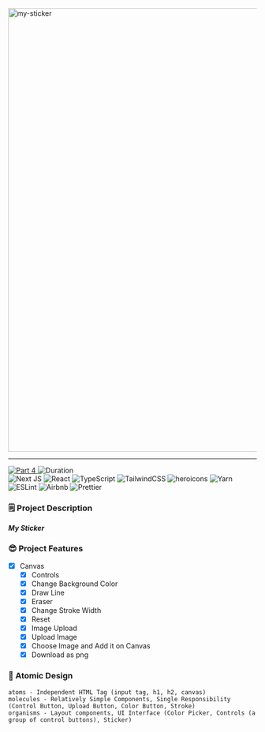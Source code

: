 <img width="900" alt="my-sticker" src="https://user-images.githubusercontent.com/52883505/197372256-7891065c-615e-4002-9841-809fadce7bb8.png">

---

<div>
  <a href="https://github.com/namiein/weekly-clone-coding">
    <img src="https://img.shields.io/badge/Part%204-Weekly%20Clone%20Coding-blue?style=flat" alt="Part 4" />
  </a>
  <img src="https://img.shields.io/badge/Duration-2022--10--16%20~%202022--10--23-ff69b4?style=flat" alt="Duration" />
  <br/>
  <img src="https://img.shields.io/badge/Next-black?style=flat&logo=next.js&logoColor=white" alt="Next JS" />
  <img src="https://img.shields.io/badge/react-%2320232a.svg?style=flat&logo=react&logoColor=%2361DAFB" alt="React" />
  <img src="https://img.shields.io/badge/typescript-%23007ACC.svg?style=flat&logo=typescript&logoColor=white" alt="TypeScript" />
  <img src="https://img.shields.io/badge/tailwindcss-%2338B2AC.svg?style=flat&logo=tailwind-css&logoColor=white" alt="TailwindCSS" />
  <img src="https://img.shields.io/badge/-heroicons-8B5CF6?style=flat" alt="heroicons" />
  <img src="https://img.shields.io/badge/yarn-%232C8EBB.svg?style=flat&logo=yarn&logoColor=white" alt="Yarn" />
  <img src="https://img.shields.io/badge/ESLint-4B3263?style=flat&logo=eslint&logoColor=white" alt="ESLint" />
  <img src="https://img.shields.io/badge/Airbnb-%23ff5a5f.svg?style=flat&logo=Airbnb&logoColor=white" alt="Airbnb" />
  <img src="https://img.shields.io/badge/prettier-1A2C34?style=flat&logo=prettier&logoColor=F7BA3E" alt="Prettier" />
</div>

### 🗒️ Project Description

**_My Sticker_**

### 😎 Project Features

-   [x] Canvas
    -   [x] Controls
    -   [x] Change Background Color
    -   [x] Draw Line
    -   [x] Eraser
    -   [x] Change Stroke Width
    -   [x] Reset
    -   [x] Image Upload
    -   [x] Upload Image
    -   [x] Choose Image and Add it on Canvas
    -   [x] Download as png

### 📁 Atomic Design

```
atoms - Independent HTML Tag (input tag, h1, h2, canvas)
molecules - Relatively Simple Components, Single Responsibility (Control Button, Upload Button, Color Button, Stroke)
organisms - Layout components, UI Interface (Color Picker, Controls (a group of control buttons), Sticker)
```
